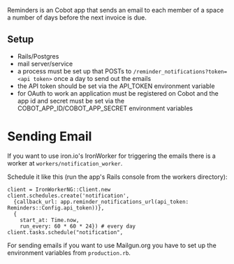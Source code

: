 Reminders is an Cobot app that sends an email to each member of a space a number of days before the next invoice is due.

## Setup

* Rails/Postgres
* mail server/service
* a process must be set up that POSTs to `/reminder_notifications?token=<api token>` once a day to send out the emails
* the API token should be set via the API_TOKEN environment variable
* for OAuth to work an application must be registered on Cobot and the app id and secret must be set via the COBOT_APP_ID/COBOT_APP_SECRET environment variables


# Sending Email

If you want to use iron.io's IronWorker for triggering the emails there is a worker at `workers/notification_worker`.

Schedule it like this (run the app's Rails console from the workers directory):

    client = IronWorkerNG::Client.new
    client.schedules.create('notification',
      {callback_url: app.reminder_notifications_url(api_token: Reminders::Config.api_token))},
      {
        start_at: Time.now,
        run_every: 60 * 60 * 24}) # every day
    client.tasks.schedule("notification",

For sending emails if you want to use Mailgun.org you have to set up the environment variables from `production.rb`.
